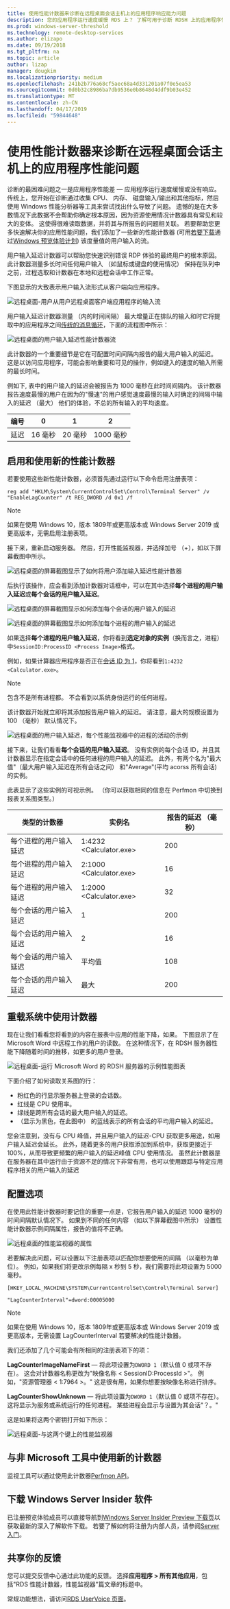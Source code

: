 ```yaml
---
title: 使用性能计数器来诊断在远程桌面会话主机上的应用程序响应能力问题
description: 您的应用程序运行速度缓慢 RDS 上？ 了解可用于诊断 RDSH 上的应用程序性能问题的性能计数器
ms.prod: windows-server-threshold
ms.technology: remote-desktop-services
ms.author: elizapo
ms.date: 09/19/2018
ms.tgt_pltfrm: na
ms.topic: article
author: lizap
manager: dougkim
ms.localizationpriority: medium
ms.openlocfilehash: 241b2b776a68cf5aec68a4d331201a07f0e5ea53
ms.sourcegitcommit: 0d0b32c8986ba7db9536e0b8648d4ddf9b03e452
ms.translationtype: MT
ms.contentlocale: zh-CN
ms.lasthandoff: 04/17/2019
ms.locfileid: "59844648"
---
```

# <a name="use-performance-counters-to-diagnose-app-performance-problems-on-remote-desktop-session-hosts"></a>使用性能计数器来诊断在远程桌面会话主机上的应用程序性能问题

诊断的最困难问题之一是应用程序性能差 — 应用程序运行速度缓慢或没有响应。 传统上，您开始在诊断通过收集 CPU、 内存、 磁盘输入/输出和其他指标，然后使用 Windows 性能分析器等工具来尝试找出什么导致了问题。 遗憾的是在大多数情况下此数据不会帮助你确定根本原因，因为资源使用情况计数器具有常见和较大的变体。 这使得很难读取数据，并将其与所报告的问题相关联。 若要帮助您更多快速解决你的应用性能问题，我们添加了一些新的性能计数器 (可用[若要下载](#download-windows-server-insider-software)通过[Windows 预览体验计划](https://insider.windows.com)) 该度量值的用户输入的流。

用户输入延迟计数器可以帮助您快速识别错误 RDP 体验的最终用户的根本原因。 此计数器测量多长时间任何用户输入 （如鼠标或键盘的使用情况） 保持在队列中之前，过程选取和计数器在本地和远程会话中工作正常。

下图显示的大致表示用户输入流形式从客户端向应用程序。

![远程桌面-用户从用户远程桌面客户端应用程序的输入流](.\media\rds-user-input.png)

用户输入延迟计数器测量 （内的时间间隔） 最大增量正在排队的输入和时它将提取中的应用程序之间[传统的消息循环](https://msdn.microsoft.com/library/windows/desktop/ms644927.aspx#loop)，下面的流程图中所示：

![远程桌面的用户输入延迟性能计数器流](.\media\rds-user-input-delay.png)

此计数器的一个重要细节是它在可配置时间间隔内报告的最大用户输入的延迟。 这是以访问应用程序，可能会影响重要和可见的操作，例如键入的速度的输入所需的最长时间。

例如下, 表中的用户输入的延迟会被报告为 1000 毫秒在此时间间隔内。 该计数器报告速度最慢的用户在因为的"慢速"的用户感觉速度最慢的输入时确定的间隔中输入的延迟 （最大） 他们的体验，不总的所有输入的平均速度。

|编号| 0 | 1 | 2 |
|------|---|---|---|
|延迟 |16 毫秒| 20 毫秒| 1000 毫秒|

## <a name="enable-and-use-the-new-performance-counters"></a>启用和使用新的性能计数器

若要使用这些新性能计数器，必须首先通过运行以下命令启用注册表项：

```
reg add "HKLM\System\CurrentControlSet\Control\Terminal Server" /v "EnableLagCounter" /t REG_DWORD /d 0x1 /f
```

>[!NOTE]
> 如果在使用 Windows 10，版本 1809年或更高版本或 Windows Server 2019 或更高版本，无需启用注册表项。

接下来，重新启动服务器。 然后，打开性能监视器，并选择加号 （+），如以下屏幕截图中所示。

![远程桌面的屏幕截图显示了如何将用户添加输入延迟性能计数器](.\media\rds-add-user-input-counter-screen.png)

后执行该操作，应会看到添加计数器对话框中，可以在其中选择**每个进程的用户输入延迟**或**每个会话的用户输入延迟**。

![远程桌面的屏幕截图显示如何添加每个会话的用户输入的延迟](.\media\rds-user-delay-per-session.png)

![远程桌面的屏幕截图显示如何添加每个进程的用户输入的延迟](.\media\rds-user-delay-per-process.png)

如果选择**每个进程的用户输入延迟**，你将看到**选定对象的实例**（换而言之，进程） 中```SessionID:ProcessID <Process Image>```格式。

例如，如果计算器应用程序是否正在[会话 ID 为 1](https://msdn.microsoft.com/library/ms524326.aspx)，你将看到```1:4232 <Calculator.exe>```。

> [!NOTE]
> 包含不是所有进程都。 不会看到以系统身份运行的任何进程。

该计数器开始就立即将其添加报告用户输入的延迟。 请注意，最大的规模设置为 100 （毫秒） 默认情况下。 

![远程桌面的用户输入延迟，每个性能监视器中的进程的活动的示例](.\media\rds-sample-user-input-delay-perfmon.png)

接下来，让我们看看**每个会话的用户输入延迟**。 没有实例的每个会话 ID，并且其计数器显示在指定会话中的任何进程的用户输入的延迟。 此外，有两个名为"最大值"（最大用户输入延迟在所有会话之间） 和"Average"(平均 acorss 所有会话) 的实例。

此表显示了这些实例的可视示例。 （你可以获取相同的信息在 Perfmon 中切换到报表关系图类型。）

|类型的计数器|实例名|报告的延迟 （毫秒）|
|---------------|-------------|-------------------|
|每个进程的用户输入延迟|1:4232 <Calculator.exe>|  200|
|每个进程的用户输入延迟|2:1000 <Calculator.exe>|  16|
|每个进程的用户输入延迟|1:2000 <Calculator.exe>|  32|
|每个会话的用户输入延迟|1|    200|
|每个会话的用户输入延迟|2|    16|
|每个会话的用户输入延迟|平均值|  108|
|每个会话的用户输入延迟|最大|  200|

## <a name="counters-used-in-an-overloaded-system"></a>重载系统中使用计数器

现在让我们看看您将看到的内容在报表中应用的性能下降，如果。 下图显示了在 Microsoft Word 中远程工作的用户的读数。 在这种情况下，在 RDSH 服务器性能下降随着时间的推移，如更多的用户登录。

![远程桌面-运行 Microsoft Word 的 RDSH 服务器的示例性能图表](.\media\rds-user-input-perf-graph.png)

下面介绍了如何读取关系图的行：

- 粉红色的行显示服务器上登录的会话数。
- 红线是 CPU 使用率。
- 绿线是跨所有会话的最大用户输入的延迟。
- （显示为黑色，在此图中） 的蓝线表示的所有会话的平均用户输入的延迟。

您会注意到，没有与 CPU 峰值，并且用户输入的延迟-CPU 获取更多用途，如用户输入延迟会延长。 此外，随着更多的用户获取添加到系统中，获取更接近于 100%，从而导致更频繁的用户输入的延迟峰值 CPU 使用情况。 虽然此计数器是在服务器在其中运行由于资源不足的情况下非常有用，也可以使用跟踪与特定应用程序相关的用户输入的延迟

## <a name="configuration-options"></a>配置选项

在使用此性能计数器时要记住的重要一点是，它报告用户输入的延迟 1000 毫秒的时间间隔默认情况下。 如果到不同的任何内容 （如以下屏幕截图中所示） 设置性能计数器示例间隔属性，报告的值将不正确。

![远程桌面的性能监视器的属性](.\media\rds-user-input-perfmon-properties.png)

若要解决此问题，可以设置以下注册表项以匹配你想要使用的间隔 （以毫秒为单位）。 例如，如果我们将更改示例每隔 x 秒到 5 秒，我们需要将此项设置为 5000 毫秒。

```
[HKEY_LOCAL_MACHINE\SYSTEM\CurrentControlSet\Control\Terminal Server]

"LagCounterInterval"=dword:00005000
```

>[!NOTE]
>如果在使用 Windows 10，版本 1809年或更高版本或 Windows Server 2019 或更高版本，无需设置 LagCounterInterval 若要解决的性能计数器。

我们还添加了几个可能会有所相同的注册表项下的项：

**LagCounterImageNameFirst** — 将此项设置为`DWORD 1`（默认值 0 或项不存在）。 这会对计数器名称更改为"映像名称 < SessionID:ProcessId >"。 例如，"资源管理器 < 1:7964 >。" 这是很有用，如果你想要按映像名称进行排序。

**LagCounterShowUnknown** — 将此项设置为`DWORD 1`（默认值 0 或项不存在）。 这将显示为服务或系统运行的任何进程。 某些进程会显示与设置为其会话"？。"

这是如果将这两个密钥打开如下所示：

![远程桌面-与这两个键上的性能监视器](.\media\rds-user-input-delay-with-two-counters.png)

## <a name="using-the-new-counters-with-non-microsoft-tools"></a>与非 Microsoft 工具中使用新的计数器

监视工具可以通过使用此计数器[Perfmon API](https://msdn.microsoft.com/library/windows/desktop/aa371903.aspx)。

## <a name="download-windows-server-insider-software"></a>下载 Windows Server Insider 软件

已注册预览体验成员可以直接导航到[Windows Server Insider Preview 下载页](https://www.microsoft.com/en-us/software-download/windowsinsiderpreviewserver)以获取最新的深入了解软件下载。  若要了解如何将注册为内部人员，请参阅[Server 入门](https://insider.windows.com/en-us/for-business-getting-started-server/)。

## <a name="share-your-feedback"></a>共享你的反馈

您可以提交反馈中心通过此功能的反馈。 选择**应用程序 > 所有其他应用**，包括"RDS 性能计数器，性能监视器"篇文章的标题中。

常规功能想法，请访问[RDS UserVoice 页面](https://aka.ms/uservoice-rds)。
